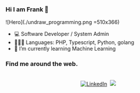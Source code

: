 ### Hi I am Frank 👋

![Hero](./undraw_programming.png =510x366)  

- 💻 Software Developer / System Admin 
- 👨🏾‍💻 Languages: PHP, Typescript, Python, golang
- 🌱 I’m currently learning Machine Learning

### Find me around the web.

<p align="center">
<br>
<a href="https://www.linkedin.com/in/fracara/"><img src="https://img.shields.io/badge/linkedin-%230077B5.svg?&style=for-the-badge&logo=linkedin&logoColor=white" alt="LinkedIn" /></a>&nbsp;
<a href="https://fracara.hashnode.dev/"><img src="https://img.shields.io/badge/Hashnode-%232962FF.svg?&style=for-the-badge&logo=hashnode&logoColor=white"></a>
</p>
<br/> 
